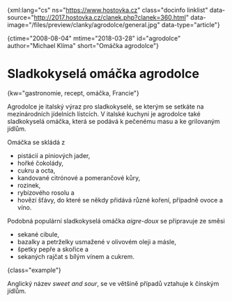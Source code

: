 
{xml:lang="cs" ns="https://www.hostovka.cz" class="docinfo linklist" data-source="http://2017.hostovka.cz/clanek.php?clanek=360.html" data-image="/files/preview/clanky/agrodolce/general.jpg" data-type="article"}

{ctime="2008-08-04" mtime="2018-03-28" id="agrodolce" author="Michael Klíma" short="Omáčka agrodolce"}

# Sladkokyselá omáčka agrodolce

<!-- generated attribute kw by user_udpatekw.sh on 2020-04-21, do not edit -->

{kw="gastronomie, recept, omáčka, Francie"}

Agrodolce je italský výraz pro sladkokyselé, se kterým se setkáte na mezinárodních jídelních lístcích. V italské kuchyni je agrodolce také sladkokyselá omáčka, která se podává k pečenému masu a ke grilovaným jídlům.

Omáčka se skládá z

  * pistácií a piniových jader,
  * hořké čokolády,
  * cukru a octa,
  * kandované citrónové a pomerančové kůry,
  * rozinek,
  * rybízového rosolu a
  * hovězí šťávy, do které se někdy přidává různé koření, případně ovoce a víno.

Podobná populární sladkokyselá omáčka _aigre-doux_ se připravuje ze směsi

  * sekané cibule,
  * bazalky a petrželky usmažené v olivovém oleji a másle,
  * špetky pepře a skořice a
  * sekaných rajčat s bílým vínem a cukrem.

{class="example"}

Anglický název _sweet and sour_, se ve většině případů vztahuje k čínským jídlům.

